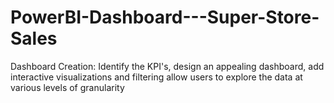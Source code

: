 # PowerBI-Dashboard---Super-Store-Sales
Dashboard Creation: Identify the KPI's, design an appealing dashboard, add interactive visualizations and filtering allow users to explore the data at various levels of granularity
